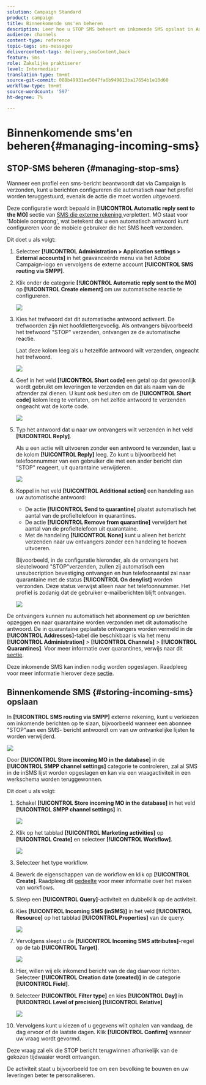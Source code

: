 ```yaml
---
solution: Campaign Standard
product: campaign
title: Binnenkomende sms'en beheren
description: Leer hoe u STOP SMS beheert en inkomende SMS opslaat in Adobe Campaign.
audience: channels
content-type: reference
topic-tags: sms-messages
delivercontext-tags: delivery,smsContent,back
feature: Sms
role: Zakelijke praktiserer
level: Intermediair
translation-type: tm+mt
source-git-commit: 088b49931ee5047fa6b949813ba17654b1e10d60
workflow-type: tm+mt
source-wordcount: '597'
ht-degree: 7%

---
```



# Binnenkomende sms&#39;en beheren{#managing-incoming-sms}

## STOP-SMS beheren {#managing-stop-sms}

Wanneer een profiel een sms-bericht beantwoordt dat via Campaign is verzonden, kunt u berichten configureren die automatisch naar het profiel worden teruggestuurd, evenals de actie die moet worden uitgevoerd.

Deze configuratie wordt bepaald in **[!UICONTROL Automatic reply sent to the MO]** sectie van [SMS die externe rekening ](../../administration/using/configuring-sms-channel.md#defining-an-sms-routing) verplettert. MO staat voor &#39;Mobiele oorsprong&#39;, wat betekent dat u een automatisch antwoord kunt configureren voor de mobiele gebruiker die het SMS heeft verzonden.

Dit doet u als volgt:

1. Selecteer **[!UICONTROL Administration > Application settings > External accounts]** in het geavanceerde menu via het Adobe Campaign-logo en vervolgens de externe account **[!UICONTROL SMS routing via SMPP]**.
1. Klik onder de categorie **[!UICONTROL Automatic reply sent to the MO]** op **[!UICONTROL Create element]** om uw automatische reactie te configureren.

   ![](assets/sms_mo_1.png)

1. Kies het trefwoord dat dit automatische antwoord activeert. De trefwoorden zijn niet hoofdlettergevoelig. Als ontvangers bijvoorbeeld het trefwoord &quot;STOP&quot; verzenden, ontvangen ze de automatische reactie.

   Laat deze kolom leeg als u hetzelfde antwoord wilt verzenden, ongeacht het trefwoord.

   ![](assets/sms_mo_2.png)

1. Geef in het veld **[!UICONTROL Short code]** een getal op dat gewoonlijk wordt gebruikt om leveringen te verzenden en dat als naam van de afzender zal dienen. U kunt ook besluiten om de **[!UICONTROL Short code]** kolom leeg te verlaten, om het zelfde antwoord te verzenden ongeacht wat de korte code.

   ![](assets/sms_mo_4.png)

1. Typ het antwoord dat u naar uw ontvangers wilt verzenden in het veld **[!UICONTROL Reply]**.

   Als u een actie wilt uitvoeren zonder een antwoord te verzenden, laat u de kolom **[!UICONTROL Reply]** leeg. Zo kunt u bijvoorbeeld het telefoonnummer van een gebruiker die met een ander bericht dan &quot;STOP&quot; reageert, uit quarantaine verwijderen.

   ![](assets/sms_mo_3.png)

1. Koppel in het veld **[!UICONTROL Additional action]** een handeling aan uw automatische antwoord:

   * De actie **[!UICONTROL Send to quarantine]** plaatst automatisch het aantal van de profieltelefoon in quarantines.
   * De actie **[!UICONTROL Remove from quarantine]** verwijdert het aantal van de profieltelefoon uit quarantaine.
   * Met de handeling **[!UICONTROL None]** kunt u alleen het bericht verzenden naar uw ontvangers zonder een handeling te hoeven uitvoeren.

   Bijvoorbeeld, in de configuratie hieronder, als de ontvangers het sleutelwoord &quot;STOP&quot;verzenden, zullen zij automatisch een unsubscription bevestiging ontvangen en hun telefoonaantal zal naar quarantaine met de status **[!UICONTROL On denylist]** worden verzonden. Deze status verwijst alleen naar het telefoonnummer. Het profiel is zodanig dat de gebruiker e-mailberichten blijft ontvangen.

   ![](assets/sms_mo.png)

De ontvangers kunnen nu automatisch het abonnement op uw berichten opzeggen en naar quarantaine worden verzonden met dit automatische antwoord. De in quarantaine geplaatste ontvangers worden vermeld in de **[!UICONTROL Addresses]**-tabel die beschikbaar is via het menu **[!UICONTROL Administration]** > **[!UICONTROL Channels]** > **[!UICONTROL Quarantines]**. Voor meer informatie over quarantines, verwijs naar dit [sectie](../../sending/using/understanding-quarantine-management.md).

Deze inkomende SMS kan indien nodig worden opgeslagen. Raadpleeg voor meer informatie hierover deze [sectie](#storing-incoming-sms).

## Binnenkomende SMS {#storing-incoming-sms} opslaan

In **[!UICONTROL SMS routing via SMPP]** externe rekening, kunt u verkiezen om inkomende berichten op te slaan, bijvoorbeeld wanneer een abonnee &quot;STOP&quot;aan een SMS- bericht antwoordt om van uw ontvankelijke lijsten te worden verwijderd.

![](assets/sms_config_mo_1.png)

Door **[!UICONTROL Store incoming MO in the database]** in de **[!UICONTROL SMPP channel settings]** categorie te controleren, zal al SMS in de inSMS lijst worden opgeslagen en kan via een vraagactiviteit in een werkschema worden teruggewonnen.

Dit doet u als volgt:

1. Schakel **[!UICONTROL Store incoming MO in the database]** in het veld **[!UICONTROL SMPP channel settings]** in.

   ![](assets/sms_config_mo_2.png)

1. Klik op het tabblad **[!UICONTROL Marketing activities]** op **[!UICONTROL Create]** en selecteer **[!UICONTROL Workflow]**.

   ![](assets/sms_config_mo_3.png)

1. Selecteer het type workflow.
1. Bewerk de eigenschappen van de workflow en klik op **[!UICONTROL Create]**. Raadpleeg dit [gedeelte](../../automating/using/building-a-workflow.md) voor meer informatie over het maken van workflows.
1. Sleep een **[!UICONTROL Query]**-activiteit en dubbelklik op de activiteit.
1. Kies **[!UICONTROL Incoming SMS (inSMS)]** in het veld **[!UICONTROL Resource]** op het tabblad **[!UICONTROL Properties]** van de query.

   ![](assets/sms_config_mo_4.png)

1. Vervolgens sleept u de **[!UICONTROL Incoming SMS attributes]**-regel op de tab **[!UICONTROL Target]**.

   ![](assets/sms_config_mo_5.png)

1. Hier, willen wij elk inkomend bericht van de dag daarvoor richten. Selecteer **[!UICONTROL Creation date (created)]** in de categorie **[!UICONTROL Field]**.
1. Selecteer **[!UICONTROL Filter type]** en kies **[!UICONTROL Day]** in **[!UICONTROL Level of precision]**.**[!UICONTROL Relative]**

   ![](assets/sms_config_mo_6.png)

1. Vervolgens kunt u kiezen of u gegevens wilt ophalen van vandaag, de dag ervoor of de laatste dagen. Klik **[!UICONTROL Confirm]** wanneer uw vraag wordt gevormd.

Deze vraag zal elk die STOP bericht terugwinnen afhankelijk van de gekozen tijdwaaier wordt ontvangen.

De activiteit staat u bijvoorbeeld toe om een bevolking te bouwen en uw leveringen beter te personaliseren.
